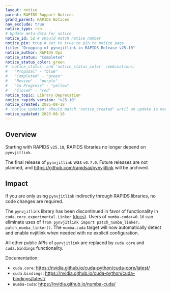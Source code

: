 ```yaml
---
layout: notice
parent: RAPIDS Support Notices
grand_parent: RAPIDS Notices
nav_exclude: true
notice_type: rsn
# Update meta-data for notice
notice_id: 52 # should match notice number
notice_pin: true # set to true to pin to notice page
title: "Dropping of pynvjitlink in RAPIDS Release v25.10"
notice_author: RAPIDS Ops
notice_status: "Completed"
notice_status_color: green
# 'notice_status' and 'notice_status_color' combinations:
#   "Proposal" - "blue"
#   "Completed" - "green"
#   "Review" - "purple"
#   "In Progress" - "yellow"
#   "Closed" - "red"
notice_topic: Library Deprecation
notice_rapids_version: "v25.10"
notice_created: 2025-08-18
# 'notice_updated' should match 'notice_created' until an update is made
notice_updated: 2025-08-18
---
```


## Overview

Starting with RAPIDS `v25.10`, RAPIDS libraries no longer depend on `pynvjitlink`.

The final release of `pynvjitlink` was `v0.7.0`. Future releases are not planned, and <https://github.com/rapidsai/pynvjitlink> will be archived.

## Impact

If you are only using `pynvjitlink` indirectly through RAPIDS libraries, no code changes are required.

The `pynvjitlink` library has been discontinued in favor of functionality in `cuda.core.experimental.Linker` ([docs](https://nvidia.github.io/cuda-python/cuda-core/latest/generated/cuda.core.experimental.Linker.html)). Users of `numba-cuda>=0.16` can eliminate uses of `from pynvjitlink import patch_numba_linker; patch_numba_linker()`. The `numba.cuda` target will now automatically detect and enable nvjitlink when needed with no explicit configuration.

All other public APIs of `pynvjitlink` are replaced by `cuda.core` and `cuda.bindings` functionality.

Documentation:

* `cuda.core`: <https://nvidia.github.io/cuda-python/cuda-core/latest/>
* `cuda.bindings`: <https://nvidia.github.io/cuda-python/cuda-bindings/latest/>
* `numba-cuda`: <https://nvidia.github.io/numba-cuda/>
